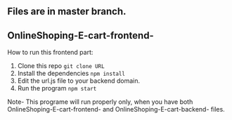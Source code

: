 ## Files are in master branch.

## OnlineShoping-E-cart-frontend-
How to run this frontend part:

1) Clone this repo
  `git clone URL`
2) Install the dependencies
   `npm install`
3) Edit the url.js file to your backend domain.
4) Run the program
    `npm start`

Note- This programe will run properly only, when you have both OnlineShoping-E-cart-frontend- and OnlineShoping-E-cart-backend- files.
